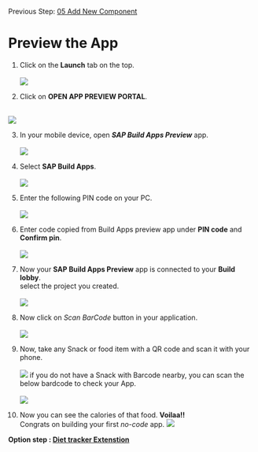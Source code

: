Previous Step: <a href="https://github.com/SAP-samples/sap-build-apps/blob/main/Workshops/front-end-applications/Bar-code-scanner-app/05%20Add%20New%20Component/Readme.md"> 05 Add New Component</a>

# Preview the App

1. Click on the <b>Launch</b> tab on the top.<br><br>
![](images/Screenshot%202022-09-14%20at%2012.26.43.png)

9. Click on <b> OPEN APP PREVIEW PORTAL</b>.<br><br>
<img src= "https://github.com/SAP-samples/process-automation-enablement/blob/main/Workshops/DSAG%202023/exercises/7_TestingEndToEndScenario/images/ss12.png?raw=true">


3. In your mobile device, open <b><i>SAP Build Apps Preview</b></i> app.<br><br>
![](images/C2F624B7-C2AA-48B4-96C3-D54BA80F89B4.JPG)

4. Select <b>SAP Build Apps</b>.<br><br>
![](images/DCAE5210-31F9-4989-B372-140F278A1BE8.JPG)

5. Enter the following PIN code on your PC.<br><br>
![](images/DA5CE97F-3101-404C-B7DD-B3C3DE467F50.JPG)

6. Enter code copied from Build Apps preview app under <b>PIN code</b> and <b>Confirm pin</b>.<br><br>
![](images/Screenshot%202023-04-12%20at%2017.01.50.png)

6. Now your <b>SAP Build Apps Preview</b> app is connected to your <b>Build lobby</b>.<br>
  select the project you created.<br><br>
  ![](images/6.jpeg)
  
  
 7. Now click on <i>Scan BarCode</i> button in your application.<br><br>
 ![](images/7.jpeg)

  
 8. Now, take any Snack or food item with a QR code and scan it with your phone.<br><br>
 ![](images/8.jpeg)
if you do not have a Snack with Barcode nearby, you can scan the below bardcode to check your App.<br><br>
![](images/IMG_7899.jpg)



9. Now you can see the calories of that food. 
   <b>Voilaa!!</b> <br>
   Congrats on building your first <i>no-code</i> app.
   ![](images/IMG_7909.jpg)
 

<b>Option step : <a href="https://github.com/SAP-samples/build-apps-enablement/blob/main/Workshops/front-end-applications/Bar-code-scanner-app/07%20Diet%20Tracker%20Extension/readme.md">Diet tracker Extenstion</a>
